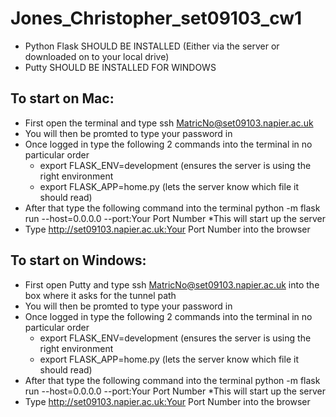 # Jones_Christopher_set09103_cw1
* Python Flask SHOULD BE INSTALLED (Either via the server or downloaded on to your local drive)
* Putty SHOULD BE INSTALLED FOR WINDOWS

## To start on Mac:

 * First open the terminal and type ssh MatricNo@set09103.napier.ac.uk
 * You will then be promted to type your password in 
 * Once logged in type the following 2 commands into the terminal in no particular order 
   * export FLASK_ENV=development (ensures the server is using the right environment
   * export FLASK_APP=home.py (lets the server know which file it should read)
 * After that type the following command into the terminal python -m flask run --host=0.0.0.0 --port:Your Port Number
   *This will start up the server
 * Type http://set09103.napier.ac.uk:Your Port Number into the browser


## To start on Windows:

* First open Putty and type ssh MatricNo@set09103.napier.ac.uk into the box where it asks for the tunnel path
 * You will then be promted to type your password in 
 * Once logged in type the following 2 commands into the terminal in no particular order 
   * export FLASK_ENV=development (ensures the server is using the right environment
   * export FLASK_APP=home.py (lets the server know which file it should read)
 * After that type the following command into the terminal python -m flask run --host=0.0.0.0 --port:Your Port Number
   *This will start up the server
 * Type http://set09103.napier.ac.uk:Your Port Number into the browser
